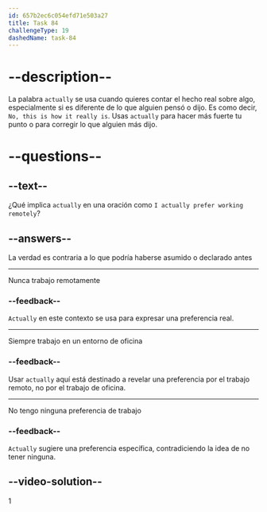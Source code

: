 ```yaml
---
id: 657b2ec6c054efd71e503a27
title: Task 84
challengeType: 19
dashedName: task-84
---
```


# --description--

La palabra `actually` se usa cuando quieres contar el hecho real sobre algo, especialmente si es diferente de lo que alguien pensó o dijo. Es como decir, `No, this is how it really is`. Usas `actually` para hacer más fuerte tu punto o para corregir lo que alguien más dijo.

# --questions--

## --text--

¿Qué implica `actually` en una oración como `I actually prefer working remotely`?

## --answers--

La verdad es contraria a lo que podría haberse asumido o declarado antes

---

Nunca trabajo remotamente

### --feedback--

`Actually` en este contexto se usa para expresar una preferencia real.

---

Siempre trabajo en un entorno de oficina

### --feedback--

Usar `actually` aquí está destinado a revelar una preferencia por el trabajo remoto, no por el trabajo de oficina.

---

No tengo ninguna preferencia de trabajo

### --feedback--

`Actually` sugiere una preferencia específica, contradiciendo la idea de no tener ninguna.

## --video-solution--

1
